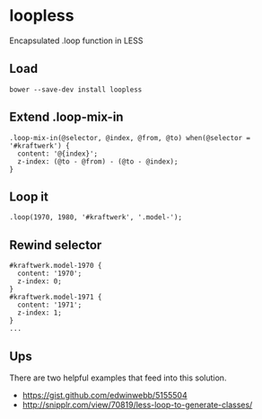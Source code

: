 loopless
========

Encapsulated .loop function in LESS

Load
----

    bower --save-dev install loopless

Extend .loop-mix-in
-------------------

    .loop-mix-in(@selector, @index, @from, @to) when(@selector = '#kraftwerk') {
      content: '@{index}';
      z-index: (@to - @from) - (@to - @index);
    }

Loop it
-------

    .loop(1970, 1980, '#kraftwerk', '.model-');
    

Rewind selector
---------------

    #kraftwerk.model-1970 {
      content: '1970';
      z-index: 0;
    }
    #kraftwerk.model-1971 {
      content: '1971';
      z-index: 1;
    }
    ...

Ups
---

There are two helpful examples that feed into this solution.

- https://gist.github.com/edwinwebb/5155504
- http://snipplr.com/view/70819/less-loop-to-generate-classes/


